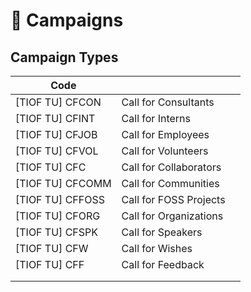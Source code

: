 # 🚧 Campaigns







## Campaign Types

| Code              |                        |   |
| ----------------- | ---------------------- | - |
| \[TIOF TU] CFCON  | Call for Consultants   |   |
| \[TIOF TU] CFINT  | Call for Interns       |   |
| \[TIOF TU] CFJOB  | Call for Employees     |   |
| \[TIOF TU] CFVOL  | Call for Volunteers    |   |
| \[TIOF TU] CFC    | Call for Collaborators |   |
| \[TIOF TU] CFCOMM | Call for Communities   |   |
| \[TIOF TU] CFFOSS | Call for FOSS Projects |   |
| \[TIOF TU] CFORG  | Call for Organizations |   |
| \[TIOF TU] CFSPK  | Call for Speakers      |   |
| \[TIOF TU] CFW    | Call for Wishes        |   |
| \[TIOF TU] CFF    | Call for Feedback      |   |
|                   |                        |   |
|                   |                        |   |

